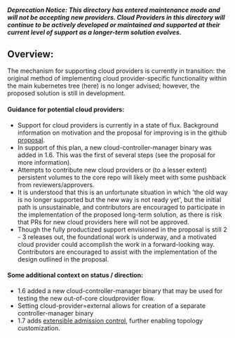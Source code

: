 ##### Deprecation Notice: This directory has entered maintenance mode and will not be accepting new providers. Cloud Providers in this directory will continue to be actively developed or maintained and supported at their current level of support as a longer-term solution evolves.

## Overview:
The mechanism for supporting cloud providers is currently in transition:  the original method of implementing cloud provider-specific functionality within the main kubernetes tree (here) is no longer advised; however, the proposed solution is still in development.

#### Guidance for potential cloud providers:
* Support for cloud providers is currently in a state of flux. Background information on motivation and the proposal for improving is in the github [proposal](https://git.k8s.io/community/contributors/design-proposals/cloud-provider-refactoring.md).
* In support of this plan, a new cloud-controller-manager binary was added in 1.6. This was the first of several steps (see the proposal for more information).
* Attempts to contribute new cloud providers or (to a lesser extent) persistent volumes to the core repo will likely meet with some pushback from reviewers/approvers.
* It is understood that this is an unfortunate situation in which 'the old way is no longer supported but the new way is not ready yet', but the initial path is unsustainable, and contributors are encouraged to participate in the implementation of the proposed long-term solution, as there is risk that PRs for new cloud providers here will not be approved.
* Though the fully productized support envisioned in the proposal is still 2 - 3 releases out, the foundational work is underway, and a motivated cloud provider could accomplish the work in a forward-looking way. Contributors are encouraged to assist with the implementation of the design outlined in the proposal.

#### Some additional context on status / direction:
* 1.6 added a new cloud-controller-manager binary that may be used for testing the new out-of-core cloudprovider flow.
* Setting cloud-provider=external allows for creation of a separate controller-manager binary
* 1.7 adds [extensible admission control](https://git.k8s.io/community/contributors/design-proposals/admission_control_extension.md), further enabling topology customization.
